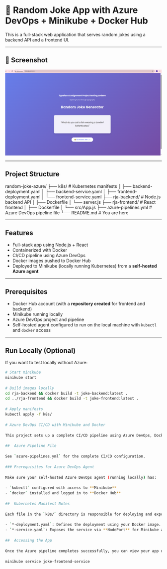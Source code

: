 # 🤣 Random Joke App with Azure DevOps + Minikube + Docker Hub

This is a full-stack web application that serves random jokes using a backend API and a frontend UI.

---

## 📸 Screenshot

![App Screenshot](images/rja-pic.png)

---

## Project Structure

random-joke-azure/
├── k8s/ # Kubernetes manifests
│ ├── backend-deployment.yaml
│ ├── backend-service.yaml
│ ├── frontend-deployment.yaml
│ └── frontend-service.yaml
├── rja-backend/ # Node.js backend API
│ ├── Dockerfile
│ └── server.js
├── rja-frontend/ # React frontend
│ ├── Dockerfile
│ └── src/App.js
├── azure-pipelines.yml # Azure DevOps pipeline file
└── README.md # You are here


---

## Features

- Full-stack app using Node.js + React
- Containerized with Docker
- CI/CD pipeline using Azure DevOps
- Docker images pushed to Docker Hub
- Deployed to Minikube (locally running Kubernetes) from a **self-hosted Azure agent**

---

##  Prerequisites

- Docker Hub account (with a **repository created** for frontend and backend)
- Minikube running locally
- Azure DevOps project and pipeline
- Self-hosted agent configured to run on the local machine with `kubectl` and `docker` access

---

## Run Locally (Optional)
If you want to test locally without Azure:

```bash
# Start minikube
minikube start

# Build images locally
cd rja-backend && docker build -t joke-backend:latest .
cd ../rja-frontend && docker build -t joke-frontend:latest .

# Apply manifests
kubectl apply -f k8s/

# Azure DevOps CI/CD with Minikube and Docker

This project sets up a complete CI/CD pipeline using Azure DevOps, Docker, and Minikube for deploying a frontend and backend application to a local Kubernetes cluster.

##  Azure Pipeline File

See `azure-pipelines.yml` for the complete CI/CD configuration.

### Prerequisites for Azure DevOps Agent

Make sure your self-hosted Azure DevOps agent (running locally) has:

- `kubectl` configured with access to **Minikube**
- `docker` installed and logged in to **Docker Hub**

##  Kubernetes Manifest Notes

Each file in the `k8s/` directory is responsible for deploying and exposing your app:

- `*-deployment.yaml`: Defines the deployment using your Docker image.
- `*-service.yaml`: Exposes the service via **NodePort** for Minikube access.

##  Accessing the App

Once the Azure pipeline completes successfully, you can view your app using:

minikube service joke-frontend-service


